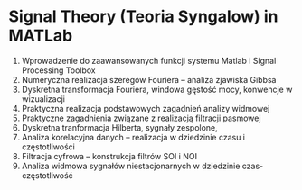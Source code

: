 # Signal Theory (Teoria Syngalow) in MATLab

  1. Wprowadzenie do zaawansowanych funkcji systemu Matlab i Signal Processing Toolbox
  2. Numeryczna realizacja szeregów Fouriera – analiza zjawiska Gibbsa
  3. Dyskretna transformacja Fouriera, windowa gęstość mocy, konwencje w wizualizacji
  4. Praktyczna realizacja podstawowych zagadnień analizy widmowej
  5. Praktyczne zagadnienia związane z realizacją filtracji pasmowej
  6. Dyskretna tranformacja Hilberta, sygnały zespolone,
  7. Analiza korelacyjna danych – realizacja w dziedzinie czasu i częstotliwości
  8. Filtracja cyfrowa – konstrukcja filtrów SOI i NOI
  9. Analiza widmowa sygnałów niestacjonarnych w dziedzinie czas-częstotliwość
